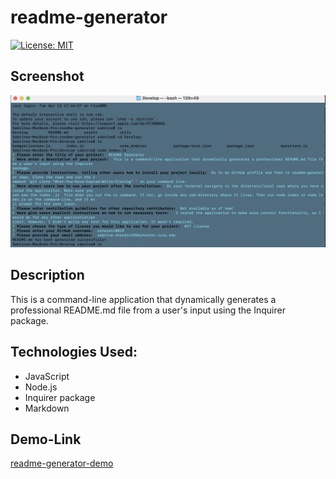# readme-generator


[![License: MIT](https://img.shields.io/badge/License-MIT-yellow.svg)](https://opensource.org/licenses/MIT)


## Screenshot
![alt text](assets/images/final-page-1.png)


## Description 
This is a command-line application that dynamically generates a professional README.md file from a user's input using the Inquirer package. 


## Technologies Used:
- JavaScript 
- Node.js
- Inquirer package 
- Markdown 


## Demo-Link 
[readme-generator-demo](https://drive.google.com/file/d/1_PJ8f6p3fD_dS2rLqdGRdkZn-Ddjymtj/view?usp=sharing)